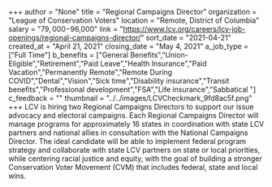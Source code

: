 +++
author = "None"
title = "Regional Campaigns Director"
organization = "League of Conservation Voters"
location = "Remote, District of Columbia"
salary = "$79,000-$96,000"
link = "https://www.lcv.org/careers/lcv-job-openings/regional-campaigns-director/"
sort_date = "2021-04-21"
created_at = "April 21, 2021"
closing_date = "May 4, 2021"
a_job_type = ["Full Time"]
b_benefits = ["General Benefits","Union-Eligible","Retirement","Paid Leave","Health Insurance","Paid Vacation","Permanently Remote","Remote During COVID","Dental","Vision","Sick time","Disability insurance","Transit benefits","Professional development","FSA","Life insurance","Sabbatical "]
c_feedback = ""
thumbnail = "../../images/LCVCheckmark_9fd8ac5f.png"
+++
LCV is hiring two Regional Campaigns Directors to support our issue advocacy and electoral campaigns. Each Regional Campaigns Director will manage programs for approximately 16 states in coordination with state LCV partners and national allies in consultation with the National Campaigns Director. The ideal candidate will be able to implement federal program strategy and collaborate with state LCV partners on state or local priorities, while centering racial justice and equity, with the goal of building a stronger Conservation Voter Movement (CVM) that includes federal, state and local wins.